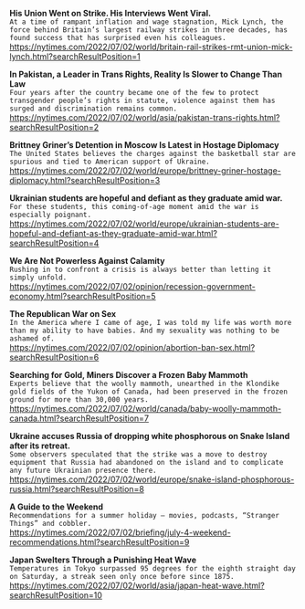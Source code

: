 **His Union Went on Strike. His Interviews Went Viral.**\
`At a time of rampant inflation and wage stagnation, Mick Lynch, the force behind Britain’s largest railway strikes in three decades, has found success that has surprised even his colleagues.`\
https://nytimes.com/2022/07/02/world/britain-rail-strikes-rmt-union-mick-lynch.html?searchResultPosition=1

**In Pakistan, a Leader in Trans Rights, Reality Is Slower to Change Than Law**\
`Four years after the country became one of the few to protect transgender people’s rights in statute, violence against them has surged and discrimination remains common.`\
https://nytimes.com/2022/07/02/world/asia/pakistan-trans-rights.html?searchResultPosition=2

**Brittney Griner’s Detention in Moscow Is Latest in Hostage Diplomacy**\
`The United States believes the charges against the basketball star are spurious and tied to American support of Ukraine.`\
https://nytimes.com/2022/07/02/world/europe/brittney-griner-hostage-diplomacy.html?searchResultPosition=3

**Ukrainian students are hopeful and defiant as they graduate amid war.**\
`For these students, this coming-of-age moment amid the war is especially poignant.`\
https://nytimes.com/2022/07/02/world/europe/ukrainian-students-are-hopeful-and-defiant-as-they-graduate-amid-war.html?searchResultPosition=4

**We Are Not Powerless Against Calamity**\
`Rushing in to confront a crisis is always better than letting it simply unfold.`\
https://nytimes.com/2022/07/02/opinion/recession-government-economy.html?searchResultPosition=5

**The Republican War on Sex**\
`In the America where I came of age, I was told my life was worth more than my ability to have babies. And my sexuality was nothing to be ashamed of.`\
https://nytimes.com/2022/07/02/opinion/abortion-ban-sex.html?searchResultPosition=6

**Searching for Gold, Miners Discover a Frozen Baby Mammoth**\
`Experts believe that the woolly mammoth, unearthed in the Klondike gold fields of the Yukon of Canada, had been preserved in the frozen ground for more than 30,000 years.`\
https://nytimes.com/2022/07/02/world/canada/baby-woolly-mammoth-canada.html?searchResultPosition=7

**Ukraine accuses Russia of dropping white phosphorous on Snake Island after its retreat.**\
`Some observers speculated that the strike was a move to destroy equipment that Russia had abandoned on the island and to complicate any future Ukrainian presence there.`\
https://nytimes.com/2022/07/02/world/europe/snake-island-phosphorous-russia.html?searchResultPosition=8

**A Guide to the Weekend**\
`Recommendations for a summer holiday — movies, podcasts, “Stranger Things” and cobbler.`\
https://nytimes.com/2022/07/02/briefing/july-4-weekend-recommendations.html?searchResultPosition=9

**Japan Swelters Through a Punishing Heat Wave**\
`Temperatures in Tokyo surpassed 95 degrees for the eighth straight day on Saturday, a streak seen only once before since 1875.`\
https://nytimes.com/2022/07/02/world/asia/japan-heat-wave.html?searchResultPosition=10


